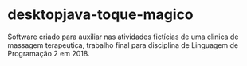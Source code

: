 # desktopjava-toque-magico
 Software criado para auxiliar nas atividades fictícias de uma clinica de massagem terapeutica, trabalho final para disciplina de Linguagem de Programação 2 em 2018.
